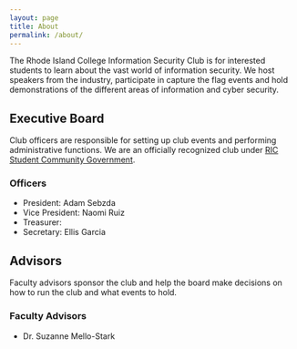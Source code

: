 ```yaml
---
layout: page
title: About
permalink: /about/
---
```


The Rhode Island College Information Security Club is for interested students to learn about the vast world of information security. We host speakers from the industry, participate in capture the flag events and hold demonstrations of the different areas of information and cyber security.

Executive Board
---------------

Club officers are responsible for setting up club events and performing administrative functions.
We are an officially recognized club under [RIC Student Community Government](https://www.ricscg.org/).

### Officers
 - President: Adam Sebzda
 - Vice President: Naomi Ruiz
 - Treasurer: 
 - Secretary: Ellis Garcia

Advisors
--------

Faculty advisors sponsor the club and help the board make decisions on how to run the club and what events to hold.

### Faculty Advisors
 - Dr. Suzanne Mello-Stark

